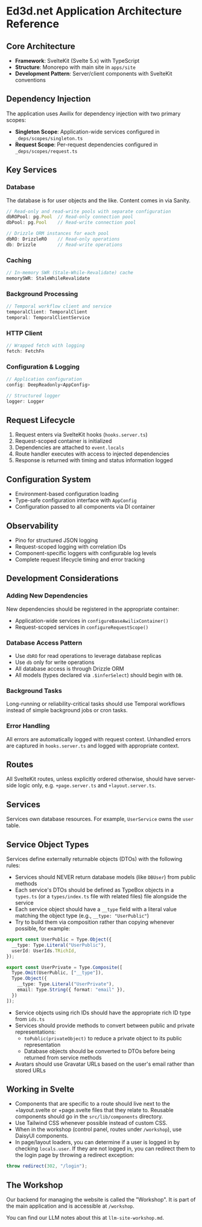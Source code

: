 # Ed3d.net Application Architecture Reference

## Core Architecture
- **Framework**: SvelteKit (Svelte 5.x) with TypeScript
- **Structure**: Monorepo with main site in `apps/site`
- **Development Pattern**: Server/client components with SvelteKit conventions

## Dependency Injection
The application uses Awilix for dependency injection with two primary scopes:
- **Singleton Scope**: Application-wide services configured in `_deps/scopes/singleton.ts`
- **Request Scope**: Per-request dependencies configured in `_deps/scopes/request.ts`

## Key Services

### Database
The database is for user objects and the like. Content comes in via Sanity.

```typescript
// Read-only and read-write pools with separate configuration
dbROPool: pg.Pool  // Read-only connection pool
dbPool: pg.Pool    // Read-write connection pool

// Drizzle ORM instances for each pool
dbRO: DrizzleRO    // Read-only operations
db: Drizzle        // Read-write operations
```

### Caching
```typescript
// In-memory SWR (Stale-While-Revalidate) cache
memorySWR: StaleWhileRevalidate
```

### Background Processing
```typescript
// Temporal workflow client and service
temporalClient: TemporalClient
temporal: TemporalClientService
```

### HTTP Client
```typescript
// Wrapped fetch with logging
fetch: FetchFn
```

### Configuration & Logging
```typescript
// Application configuration
config: DeepReadonly<AppConfig>

// Structured logger
logger: Logger
```

## Request Lifecycle
1. Request enters via SvelteKit hooks (`hooks.server.ts`)
3. Request-scoped container is initialized
4. Dependencies are attached to `event.locals`
5. Route handler executes with access to injected dependencies
6. Response is returned with timing and status information logged

## Configuration System
- Environment-based configuration loading
- Type-safe configuration interface with `AppConfig`
- Configuration passed to all components via DI container

## Observability
- Pino for structured JSON logging
- Request-scoped logging with correlation IDs
- Component-specific loggers with configurable log levels
- Complete request lifecycle timing and error tracking

## Development Considerations

### Adding New Dependencies
New dependencies should be registered in the appropriate container:
- Application-wide services in `configureBaseAwilixContainer()`
- Request-scoped services in `configureRequestScope()`

### Database Access Pattern
- Use `dbRO` for read operations to leverage database replicas
- Use `db` only for write operations
- All database access is through Drizzle ORM
- All models (types declared via `.$inferSelect`) should begin with `DB`.

### Background Tasks
Long-running or reliability-critical tasks should use Temporal workflows instead of simple background jobs or cron tasks.

### Error Handling
All errors are automatically logged with request context. Unhandled errors are captured in `hooks.server.ts` and logged with appropriate context.

## Routes
All SvelteKit routes, unless explicitly ordered otherwise, should have server-side logic only, e.g. `+page.server.ts` and `+layout.server.ts`.

## Services
Services own database resources. For example, `UserService` owns the `user` table.

## Service Object Types

Services define externally returnable objects (DTOs) with the following rules:

- Services should NEVER return database models (like `DBUser`) from public methods
- Each service's DTOs should be defined as TypeBox objects in a `types.ts` (or a `types/index.ts` file with related files) file alongside the service
- Each service object should have a `__type` field with a literal value matching the object type (e.g., `__type: "UserPublic"`)
- Try to build them via composition rather than copying whenever possible, for example:

```ts
export const UserPublic = Type.Object({
  __type: Type.Literal("UserPublic"),
  userId: UserIds.TRichId,
});

export const UserPrivate = Type.Composite([
  Type.Omit(UserPublic, ["__type"]),
  Type.Object({
    __type: Type.Literal("UserPrivate"),
    email: Type.String({ format: "email" }),
  })
]);
```

- Service objects using rich IDs should have the appropriate rich ID type from `ids.ts` 
- Services should provide methods to convert between public and private representations:
  - `toPublic(privateObject)` to reduce a private object to its public representation
  - Database objects should be converted to DTOs before being returned from service methods
- Avatars should use Gravatar URLs based on the user's email rather than stored URLs

## Working in Svelte

- Components that are specific to a route should live next to the +layout.svelte or +page.svelte files that they relate to. Reusable components should go in the `src/lib/components` directory.
- Use Tailwind CSS whenever possible instead of custom CSS.
- When in the workshop (control panel, routes under `/workshop`), use DaisyUI components.
- In page/layout loaders, you can determine if a user is logged in by checking `locals.user`. If they are not logged in, you can redirect them to the login page by throwing a redirect exception:

```ts
throw redirect(302, "/login");
```

## The Workshop
Our backend for managing the website is called the "Workshop". It is part of the main application and is accessible at `/workshop`.

You can find our LLM notes about this at `llm-site-workshop.md`.